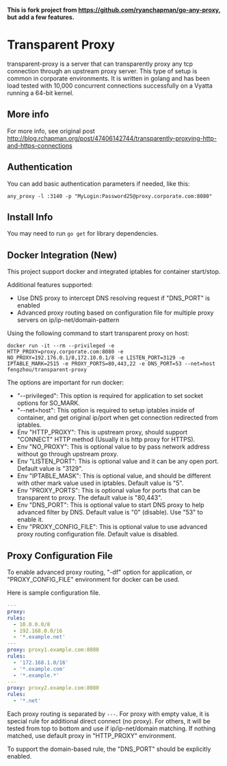 **This is fork project from https://github.com/ryanchapman/go-any-proxy, but add a few features.**

# Transparent Proxy

transparent-proxy is a server that can transparently proxy any tcp connection through an upstream proxy server.  This type
of setup is common in corporate environments.  It is written in golang and has been load tested with 10,000 concurrent
connections successfully on a Vyatta running a 64-bit kernel.

## More info

For more info, see original post http://blog.rchapman.org/post/47406142744/transparently-proxying-http-and-https-connections

## Authentication

You can add basic authentication parameters if needed, like this:

`any_proxy -l :3140 -p "MyLogin:Password25@proxy.corporate.com:8080"`

## Install Info 
You may need to run `go get` for library dependencies.

## Docker Integration (**New**)
This project support docker and integrated iptables for container start/stop.

Additional features supported:
- Use DNS proxy to intercept DNS resolving request if "DNS_PORT" is enabled
- Advanced proxy routing based on configuration file for multiple proxy servers on ip/ip-net/domain-pattern

Using the following command to start transparent proxy on host:
```
docker run -it --rm --privileged -e HTTP_PROXY=proxy.corporate.com:8080 -e NO_PROXY=192.176.0.1/8,172.10.0.1/8 -e LISTEN_PORT=3129 -e IPTABLE_MARK=2515 -e PROXY_PORTS=80,443,22 -e DNS_PORT=53 --net=host fengzhou/transparent-proxy
```

The options are important for run docker:
* "--privileged": This option is required for application to set socket options for SO_MARK.
* "--net=host": This option is required to setup iptables inside of container, and get original ip/port when get connection redirected from iptables.
* Env "HTTP_PROXY": This is upstream proxy, should support "CONNECT" HTTP method (Usually it is http proxy for HTTPS).
* Env "NO_PROXY": This is optional value to by pass network address without go through upstream proxy.
* Env "LISTEN_PORT": This is optional value and it can be any open port. Default value is "3129".
* Env "IPTABLE_MASK": This is optional value, and should be different with other mark value used in iptables. Default value is "5".
* Env "PROXY_PORTS": This is optional value for ports that can be transparent to proxy. The default value is "80,443".
* Env "DNS_PORT": This is optional value to start DNS proxy to help advanced filter by DNS. Default value is "0" (disable). Use "53" to enable it.
* Env "PROXY_CONFIG_FILE": This is optional value to use advanced proxy routing configuration file. Default value is disabled.


## Proxy Configuration File
To enable advanced proxy routing, "-df" option for application, or "PROXY_CONFIG_FILE" environment for docker can be used.

Here is sample configuration file.
```yaml
---
proxy:
rules:
  - 10.0.0.0/8
  - 192.168.0.0/16
  - '*.example.net'
---
proxy: proxy1.example.com:8080
rules:
  - '172.168.1.0/16'
  - '*.example.com'
  - '*.example.*'
---
proxy: proxy2.example.com:8080
rules:
  - '*.net'
```

Each proxy routing is separated by `---`. For proxy with empty value, it is special rule for additional direct connect (no proxy).
For others, it will be tested from top to bottom and use if ip/ip-net/domain matching. If nothing matched, use default proxy in "HTTP_PROXY" environment.

To support the domain-based rule, the "DNS_PORT" should be explicitly enabled.
